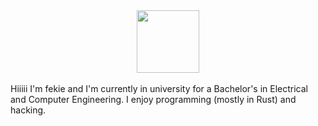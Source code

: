 <div id="header" align="center">
  <img src="https://github.com/fekie/fekie/assets/68732833/f290d4b3-f01c-4a4f-8339-ffe54eeacfb7" width="100"/>
  <br>
<img src="https://komarev.com/ghpvc/?username=fekie&label=Profile+Views" alt=""/>
</div>

<br>
Hiiiii I'm fekie and I'm currently in university for a Bachelor's in Electrical and Computer Engineering. I enjoy programming (mostly in Rust) and hacking. 
